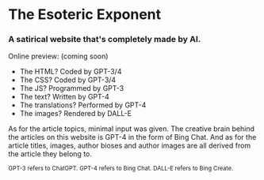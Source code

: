 # The Esoteric Exponent
### A satirical website that's completely made by AI.

Online preview: (coming soon) 

- The HTML? Coded by GPT-3/4
- The CSS? Coded by GPT-3/4
- The JS? Programmed by GPT-3
- The text? Written by GPT-4
- The translations? Performed by GPT-4
- The images? Rendered by DALL-E

As for the article topics, minimal input was given. The creative brain behind the articles on this website is GPT-4 in the form of Bing Chat. And as for the article titles, images, author bioses and author images are all derived from the article they belong to.

<sub> GPT-3 refers to ChatGPT. GPT-4 refers to Bing Chat. DALL-E refers to Bing Create. </sub>
